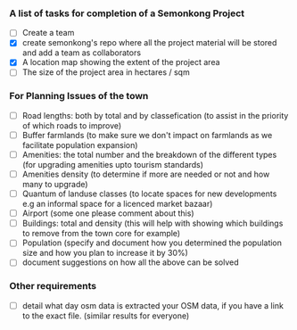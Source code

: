 
### A list of tasks for completion of a Semonkong Project

- [ ] Create a team 
- [x] create semonkong's repo where all the project material will be stored and add a team as collaborators
- [x] A location map showing the extent of the project area
- [ ] The size of the project area in hectares / sqm

###  For Planning Issues of the town

- [ ] Road  lengths: both by total and by classefication (to assist in the priority of which roads to improve)
- [ ] Buffer farmlands (to make sure we don't impact on farmlands as we facilitate population expansion)
- [ ] Amenities: the total number and the breakdown of the different types (for upgrading amenities upto tourism standards)
- [ ] Amenities density (to determine if more are needed or not and how many to upgrade)
- [ ] Quantum of landuse classes (to locate spaces for new developments e.g an informal space for a licenced market bazaar)
- [ ] Airport (some one please comment about this)
- [ ] Buildings: total and density (this will help with showing which buildings to remove from the town core for example)
- [ ] Population (specify and document how you determined the population size and how you plan to increase it by 30%)
- [ ] document suggestions on how all the above can be solved

### Other requirements
- [ ] detail what day osm data is extracted your OSM data, if you have a link to the exact file. (similar results for everyone)
